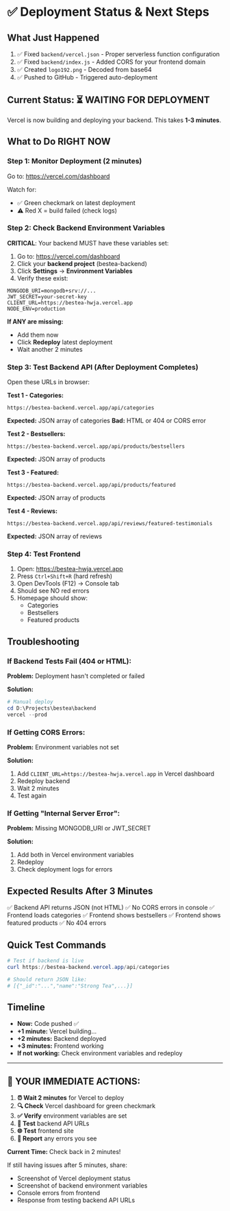 # ✅ Deployment Status & Next Steps

## What Just Happened

1. ✅ Fixed `backend/vercel.json` - Proper serverless function configuration
2. ✅ Fixed `backend/index.js` - Added CORS for your frontend domain
3. ✅ Created `logo192.png` - Decoded from base64
4. ✅ Pushed to GitHub - Triggered auto-deployment

## Current Status: ⏳ WAITING FOR DEPLOYMENT

Vercel is now building and deploying your backend. This takes **1-3 minutes**.

## What to Do RIGHT NOW

### Step 1: Monitor Deployment (2 minutes)

Go to: https://vercel.com/dashboard

Watch for:
- ✅ Green checkmark on latest deployment
- ⚠️ Red X = build failed (check logs)

### Step 2: Check Backend Environment Variables

**CRITICAL**: Your backend MUST have these variables set:

1. Go to: https://vercel.com/dashboard
2. Click your **backend project** (bestea-backend)
3. Click **Settings** → **Environment Variables**
4. Verify these exist:

```
MONGODB_URI=mongodb+srv://...
JWT_SECRET=your-secret-key
CLIENT_URL=https://bestea-hwja.vercel.app
NODE_ENV=production
```

**If ANY are missing:**
- Add them now
- Click **Redeploy** latest deployment
- Wait another 2 minutes

### Step 3: Test Backend API (After Deployment Completes)

Open these URLs in browser:

**Test 1 - Categories:**
```
https://bestea-backend.vercel.app/api/categories
```
**Expected:** JSON array of categories
**Bad:** HTML or 404 or CORS error

**Test 2 - Bestsellers:**
```
https://bestea-backend.vercel.app/api/products/bestsellers
```
**Expected:** JSON array of products

**Test 3 - Featured:**
```
https://bestea-backend.vercel.app/api/products/featured
```
**Expected:** JSON array of products

**Test 4 - Reviews:**
```
https://bestea-backend.vercel.app/api/reviews/featured-testimonials
```
**Expected:** JSON array of reviews

### Step 4: Test Frontend

1. Open: https://bestea-hwja.vercel.app
2. Press `Ctrl+Shift+R` (hard refresh)
3. Open DevTools (F12) → Console tab
4. Should see NO red errors
5. Homepage should show:
   - Categories
   - Bestsellers
   - Featured products

## Troubleshooting

### If Backend Tests Fail (404 or HTML):

**Problem:** Deployment hasn't completed or failed

**Solution:**
```powershell
# Manual deploy
cd D:\Projects\bestea\backend
vercel --prod
```

### If Getting CORS Errors:

**Problem:** Environment variables not set

**Solution:**
1. Add `CLIENT_URL=https://bestea-hwja.vercel.app` in Vercel dashboard
2. Redeploy backend
3. Wait 2 minutes
4. Test again

### If Getting "Internal Server Error":

**Problem:** Missing MONGODB_URI or JWT_SECRET

**Solution:**
1. Add both in Vercel environment variables
2. Redeploy
3. Check deployment logs for errors

## Expected Results After 3 Minutes

✅ Backend API returns JSON (not HTML)
✅ No CORS errors in console
✅ Frontend loads categories
✅ Frontend shows bestsellers
✅ Frontend shows featured products
✅ No 404 errors

## Quick Test Commands

```powershell
# Test if backend is live
curl https://bestea-backend.vercel.app/api/categories

# Should return JSON like:
# [{"_id":"...","name":"Strong Tea",...}]
```

## Timeline

- **Now:** Code pushed ✅
- **+1 minute:** Vercel building...
- **+2 minutes:** Backend deployed
- **+3 minutes:** Frontend working
- **If not working:** Check environment variables and redeploy

---

## 🎯 YOUR IMMEDIATE ACTIONS:

1. **⏰ Wait 2 minutes** for Vercel to deploy
2. **🔍 Check** Vercel dashboard for green checkmark
3. **✅ Verify** environment variables are set
4. **🧪 Test** backend API URLs
5. **🌐 Test** frontend site
6. **📝 Report** any errors you see

**Current Time:** Check back in 2 minutes!

If still having issues after 5 minutes, share:
- Screenshot of Vercel deployment status
- Screenshot of backend environment variables
- Console errors from frontend
- Response from testing backend API URLs

